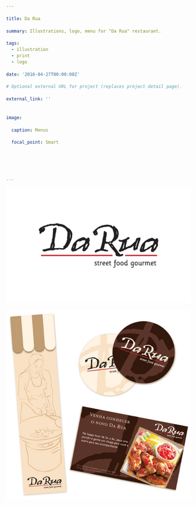 ```yaml
---

title: Da Rua

summary: Illustrations, logo, menu for "Da Rua" restaurant.

tags:
  - illustration
  - print
  - logo

date: '2016-04-27T00:00:00Z'

# Optional external URL for project (replaces project detail page).

external_link: ''


image:

  caption: Menus

  focal_point: Smart





---
```


![](darualogo.jpg "Logo")





![](darua02.jpg "Cutlery sleeves, glass ")




















